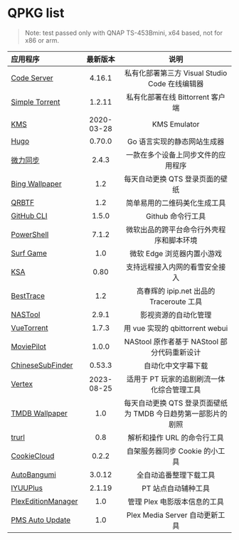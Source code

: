 # QPKG list

> Note: test passed only with QNAP TS-453Bmini, x64 based, not for x86 or arm.

| 应用程序                                   |  最新版本  |                             说明                              |
| :----------------------------------------- | :--------: | :-----------------------------------------------------------: |
| [Code Server](/code-server/)               |   4.16.1   |        私有化部署第三方 Visual Studio Code 在线编辑器         |
| [Simple Torrent](/simple-torrent/)         |   1.2.11   |               私有化部署在线 Bittorrent 客户端                |
| [KMS](/kms/)                               | 2020-03-28 |                         KMS Emulator                          |
| [Hugo](/hugo/)                             |   0.70.0   |                  Go 语言实现的静态网站生成器                  |
| [微力同步](/verysync/)                     |   2.4.3    |              一款在多个设备上同步文件的应用程序               |
| [Bing Wallpaper](/bingwallpaper/)          |    1.2     |                每天自动更换 QTS 登录页面的壁纸                |
| [QRBTF](/qrbtf/)                           |    1.2     |                 简单易用的二维码美化生成工具                  |
| [GitHub CLI](/githubcli/)                  |   1.5.0    |                       Github 命令行工具                       |
| [PowerShell](/powershell/)                 |   7.1.2    |           微软出品的跨平台命令行外壳程序和脚本环境            |
| [Surf Game](/surf/)                        |    1.0     |                  微软 Edge 浏览器内置小游戏                   |
| [KSA](/ksa/)                               |    0.80    |                支持远程接入内网的看雪安全接入                 |
| [BestTrace](/besttrace/d)                  |    1.2     |           高春辉的 ipip.net 出品的 Traceroute 工具            |
| [NASTool](/nastool/)                       |   2.9.1    |                     影视资源的自动化管理                      |
| [VueTorrent](/vuetorrent/)                 |   1.7.3    |                用 vue 实现的 qbittorrent webui                |
| [MoviePilot](/moviepilot/)                 |   1.0.0    |          NAStool 原作者基于 NAStool 部分代码重新设计          |
| [ChineseSubFinder](/chinesesubfinder/)     |   0.53.3   |                      自动化中文字幕下载                       |
| [Vertex](/vertex/)                         | 2023-08-25 |          适用于 PT 玩家的追剧刷流一体化综合管理工具           |
| [TMDB Wallpaper](/tmdbBackdrop/)           |    1.0     | 每天自动更换 QTS 登录页面壁纸为 TMDB 今日趋势第一部影片的剧照 |
| [trurl](/trurl/)                           |    0.8     |                  解析和操作 URL 的命令行工具                  |
| [CookieCloud](/cookiecloud/)               |   0.2.2    |                自架服务器同步 Cookie 的小工具                 |
| [AutoBangumi](/autobangumi/)               |   3.0.12   |                    全自动追番整理下载工具                     |
| [IYUUPlus](/IYUUPlus/)                     |   2.1.19   |                      PT 站点自动辅种工具                      |
| [PlexEditionManager](/PlexEditionManager/) |    1.0     |                 管理 Plex 电影版本信息的工具                  |
| [PMS Auto Update](/pmsautoupdate/)         |    1.0     |                Plex Media Server 自动更新工具                 |
